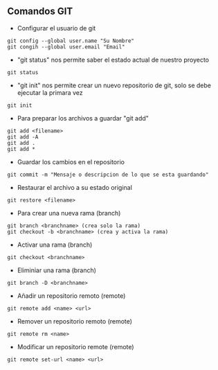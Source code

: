 ## Comandos GIT

- Configurar el usuario de git

```shell
git config --global user.name "Su Nombre"
git congih --global user.email "Email"
```

- "git status" nos permite saber el estado actual de nuestro proyecto
```shell
git status
```

- "git init" nos permite crear un nuevo repositorio de git, solo se debe ejecutar la primara vez

```shell
git init
```

- Para preparar los archivos a guardar "git add"

```shell
git add <filename>
git add -A
git add .
git add *
```

- Guardar los cambios en el repositorio

```shell
git commit -m "Mensaje o descripcion de lo que se esta guardando"
```

- Restaurar el archivo a su estado original

```shell
git restore <filename>
```

- Para crear una nueva rama (branch)

```shell
git branch <branchname> (crea solo la rama)
git checkout -b <branchname> (crea y activa la rama)
```
- Activar una rama (branch)

```shell
git checkout <branchname>
```

- Eliminiar una rama (branch)

```shell
git branch -D <branchname>
```

- Añadir un repositorio remoto (remote)

```shell
git remote add <name> <url>
```

- Remover un repositorio remoto (remote)

```shell
git remote rm <name>
```

- Modificar un repositorio remote (remote)

```shell
git remote set-url <name> <url>
```